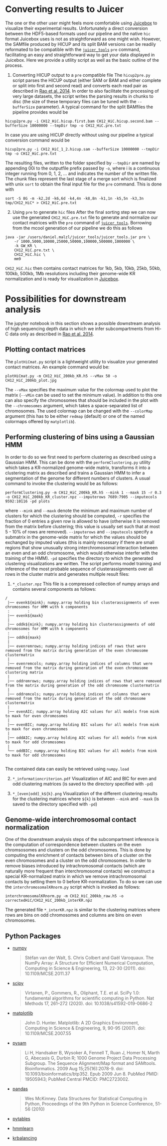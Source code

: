 # Converting results to Juicer
The one or the other user might feels more comfortable using [Juicebox](https://github.com/aidenlab/Juicebox) to visualize their experimental results. Unfortunately a direct conversion between the HDF5-based formats used our pipeline and the native `hic` format Juicebox uses is not as straightforward as one might wish. However, the SAMfile produced by HICUP and its split BAM versions can be readily reformated to be compatible with the [`juicer_tools`](https://github.com/aidenlab/juicer) `pre` command, facilitating an easy and straightforward way to get your data displayed in Juicebox. Here we provide a utility script as well as the basic outline of the process.

1. Converting HICUP output to a `pre` compatible file
The `hicup2pre.py` script parses the HICUP output (either SAM or BAM and either complete or split into first and second read) and converts each read pair as described in [Rao et al. 2014](https://www.cell.com/cell/fulltext/S0092-8674(14)01497-4). In order to also facilitate the processing of very large datasets, the script writes the parsing results in chunks to disc (the size of these temporary files can be tuned with the `--bufferSize` parameter). A typical command for the split BAMfiles the pipeline provides would be
```
hicup2pre.py -i CH12_HiC.hicup.first.bam CH12_HiC.hicup.second.bam --bufferSize 10000000 --tmpDir tmp -o CH12_HiC.pre.txt
```
In case you are using HICUP directly without using our pipeline a typical conversion command would be
```
hicup2pre.py -i CH12_HiC_1_2.hicup.sam --bufferSize 10000000 --tmpDir tmp -o CH12_HiC.pre.txt
```
The resulting files, written to the folder specified by `--tmpDir` are named by appending 00i to the outputfile prefix passed by `-o`, where i is a continuous integer running from 0, 1, 2, ... and indicates the number of the written file. The chunk files represent the last stage of a merge sort which is finalized with unix `sort` to obtain the final input file for the `pre` command. This is done with
```
sort -S 8G -m -k2,2d -k6,6d -k4,4n -k8,8n -k1,1n -k5,5n -k3,3n tmp/CH12_HiC* > CH12_HiC.pre.txt
```

2. Using `pre` to generate `hic` files
After the final sorting step we can now use the generated `CH12_HiC.pre.txt` file to generate and normalize our contact matrices with the `pre` command of [`juicer_tools`](https://github.com/aidenlab/juicer). Borrowing from the mcool generation of our pipeline we do this as follows
```
java -jar /users/daniel.malzl/juicer_tools/juicer_tools.jar pre \
    -r 1000,5000,10000,25000,50000,100000,500000,1000000 \
    -k GW_KR \
    CH12_HiC.pre.txt \
    CH12_HiC.hic \
    mm9
```
`CH12_HiC.hic` then contains contact matrices for 1kb, 5kb, 10kb, 25kb, 50kb, 100kb, 500kb, 1Mb resolutions including their genome-wide KR normalization and is ready for visualization in [Juicebox](https://github.com/aidenlab/Juicebox).


# Possibilities for downstream analysis
The jupyter notebook in this section shows a possible downstream analysis of high sequencing depth data in which we infer subcompartments from Hi-C data only as described in [Rao et al. 2014](https://www.cell.com/cell/fulltext/S0092-8674(14)01497-4).

## Plotting contact matrices
The `plotHiCmat.py` script is a lightweight utility to visualize your generated contact matrices. An example command would be:
```
plotHiCmat.py -m CH12_HiC_200kb_KR.h5 --vMax 50 -o CH12_HiC_200kb_plot.jpg
```

The `--vMax` specifies the maximum value for the colormap used to plot the matrix (`--vMin` can be used to set the minimum value). In addition to this one can also specify the chromosomes that should be included in the plot with the `--chromosomes` argument, which takes a space-separated list of chromosomes. The used colormap can be changed with the `--colorMap` argument (this has to be either `redmap` (default) or one of the named colormaps offered by `matplotlib`). 

## Performing clustering of bins using a Gaussian HMM
In order to do so we first need to perform clustering as described using a Gaussian HMM. This can be done with the `performClustering.py` utility which takes a KR-normalized genome-wide matrix, transforms it into a clustering matrix as described and trains a Gaussian HMM to infer a segmentation of the genome for different numbers of clusters.
A usual command to invoke the clustering would be as follows:
```
performClustering.py -m CH12_HiC_200kb_KR.h5 --mink 1 --maxk 15 -r 0.3 -o CH12_HiC_200kb_KR_cluster.npz --imputerows 7689:7905 --imputecols 9592:10116 -pd plots
```

where `--mink` and `--maxk` denote the minimum and maximum number of clusters for which the clustering should be computed, `-r` specifies the fraction of 0 entries a given row is allowed to have (otherwise it is removed from the matrix before clustering; this value is usually set such that at most 5 - 10% of rows are removed). `--imputerows` and `--imputecols` specify a submatrix in the genome-wide matrix for which the values should be exchanged by imputed values (this is mainly necessary if there are small regions that show unusually strong interchromosomal interaction between an even and an odd chromosome, which would otherwise interfer with the training of the HMM). `-pd` specifies the directory to which the generated clustering visualizations are written.
The script performs model training and inference of the most probable sequence of clusterassignments over all rows in the cluster matrix and generates multiple result files:

1.  `*_cluster.npz`
This file is a compressed collection of numpy arrays and contains several components as follows:
```
/
 |── evenk${mink}; numpy.array holding bin clusterassignments of even chromosomes for HMM with k components
 :        :
 |── evenk${maxk}
 |
 |── oddk${mink}; numpy.array holding bin clusterassignments of odd chromosomes for HMM with k components
 :        :
 |── oddk${maxk}
 |
 |── evenremrows; numpy.array holding indices of rows that were removed from the matrix during generation of the even chromosome clustermatrix
 |
 |── evenremcols; numpy.array holding indices of columns that were removed from the matrix during generation of the even chromosome clustering matrix
 |
 |── oddremrows; numpy.array holding indices of rows that were removed from the matrix during generation of the odd chromosome clustermatrix
 |
 |── oddremcols; numpy.array holding indices of columns that were removed from the matrix during generation of the odd chromosome clustermatrix
 |
 |── evenAIC; numpy.array holding AIC values for all models from mink to maxk for even chromosomes
 |
 |── evenBIC; numpy.array holding BIC values for all models from mink to maxk for even chromosomes
 |
 |── oddAIC; numpy.array holding AIC values for all models from mink to maxk for odd chromosomes
 |
 └── oddBIC; numpy.array holding BIC values for all models from mink to maxk for odd chromosomes
    
```
The contained data can easily be retrieved using `numpy.load`

2. `*_informationcriterion.pdf`
Visualization of AIC and BIC for even and odd clustering matrices (is saved to the directory specified with `-pd`)

3. `*_[even|odd]_k${k}.png`
Visualization of the different clustering results for the clustering matrices where `${k}` is between `--mink` and `--maxk` (is saved to the directory specified with `-pd`)

## Genome-wide interchromosomal contact normalization
One of the downstream analysis steps of the subcompartment inference is the computation of correspondence between clusters on the even chromsosomes and clusters on the odd chromosomes. This is done by computing the enrichment of contacts between bins of a cluster on the even chromosomes and a cluster on the odd chromosomes. In order to remove biases introduced by intrachromosomal contacts (which are naturally more frequent than interchromosomal contacts) we construct a special KR-normalized matrix in which we remove intrachromosomal contacts by setting them to 0 before KR-normalization. To do so we can use the `interchromosomalKRnorm.py` script which is invoked as follows:
```
interchromosomalKRnorm.py -m CH12_HiC_200kb_raw.h5 -o correctedHiC/CH12_HiC_200kb_interKR.npz
```

The generated file `*_interKR.npz` is similar to the clustering matrices where rows are bins on odd chromosomes and columns are bins on even chromosomes.

## Python Packages
* [numpy](https://numpy.org/)
  > Stéfan van der Walt, S. Chris Colbert and Gaël Varoquaux. The NumPy Array: A Structure for Efficient Numerical Computation, Computing in Science & Engineering, 13, 22-30 (2011). doi: 10.1109/MCSE.2011.37

* [scipy](https://www.scipy.org/)
  > Virtanen, P., Gommers, R., Oliphant, T.E. et al. SciPy 1.0: fundamental algorithms for scientific computing in Python. Nat Methods 17, 261–272 (2020). doi: 10.1038/s41592-019-0686-2

* [matplotlib](https://matplotlib.org/)
  > John D. Hunter. Matplotlib: A 2D Graphics Environment, Computing in Science & Engineering, 9, 90-95 (2007). doi: 10.1109/MCSE.2007.55
  
* [pysam](https://pysam.readthedocs.io/en/latest/index.html)
  > Li H, Handsaker B, Wysoker A, Fennell T, Ruan J, Homer N, Marth G, Abecasis G, Durbin R; 1000 Genome Project Data Processing Subgroup. The Sequence Alignment/Map format and SAMtools. Bioinformatics. 2009 Aug 15;25(16):2078-9. doi: 10.1093/bioinformatics/btp352. Epub 2009 Jun 8. PubMed PMID: 19505943; PubMed Central PMCID: PMC2723002.

* [pandas](https://pandas.pydata.org/docs/index.html)
  > Wes McKinney. Data Structures for Statistical Computing in Python, Proceedings of the 9th Python in Science Conference, 51-56 (2010)
  
* [pytables](https://www.pytables.org/)

* [hmmlearn](https://github.com/hmmlearn/hmmlearn)

* [krbalancing](https://github.com/deeptools/Knight-Ruiz-Matrix-balancing-algorithm)
